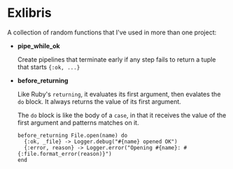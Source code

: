 Exlibris
========

A collection of random functions that I've used in more than one project:

* **pipe_while_ok**

  Create pipelines that terminate early if any step fails to return a
  tuple that starts `{:ok, ...}`

* **before_returning**

  Like Ruby's `returning`, it evaluates its first argument, then evalates the
  `do` block. It always returns the value of its first argument.

  The `do` block is like the body of a `case`, in that it receives the value
  of the first argument and patterns matches on it.

      before_returning File.open(name) do
        {:ok, _file} -> Logger.debug("#{name} opened OK")
        {:error, reason} -> Logger.error("Opening #{name}: #{:file.format_error(reason)}")
      end
            

